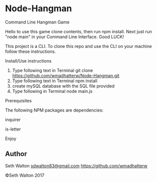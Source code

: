 # Node-Hangman
Command Line Hangman Game

Hello to use this game clone contents, then run npm install.  Next just run "node main" in your Command Line Interface.  Good LUCK!

This project is a CLI. To clone this repo and use the CLI on your machine follow these instructions.

Install/Use instructions

1. Type following text in Terminal
git clone https://github.com/wmadhatterw/Node-Hangman.git
2. Type following text in Terminal
npm install
3. create mySQL database with the SQL file provided
4. Type following in Terminal
node main.js



Prerequisites

The following NPM packages are dependencies:

inquirer

is-letter

Enjoy
## Author

Seth Walton sdwalton83@gmail.com https://github.com/wmadhatterw

&copy;Seth Walton 2017
